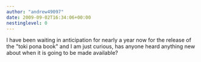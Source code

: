 ```yaml
---
author: "andrew49097"
date: 2009-09-02T16:34:06+00:00
nestinglevel: 0
---
```

I have been waiting in anticipation for nearly a year now for the release of the "toki pona book" and I am just curious, has anyone heard anything new about when it is going to be made available?